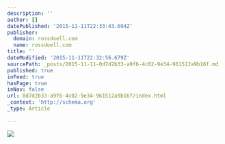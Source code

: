 ```yaml
---
description: ''
author: []
datePublished: '2015-11-11T22:33:43.694Z'
publisher:
  domain: rossdoell.com
  name: rossdoell.com
title: ''
dateModified: '2015-11-11T22:32:56.679Z'
sourcePath: _posts/2015-11-11-0d7d2b33-a9f6-4c02-9e34-961512a9b16f.md
published: true
inFeed: true
hasPage: true
inNav: false
url: 0d7d2b33-a9f6-4c02-9e34-961512a9b16f/index.html
_context: 'http://schema.org'
_type: Article

---
```

![](http://rossdoell.com/_assets/images/Project_LITW_1.jpg)